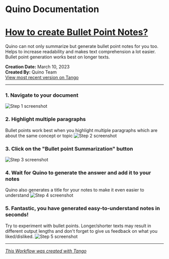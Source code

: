 # Quino Documentation

# [How to create Bullet Point Notes?](https://app.tango.us/app/workflow/4a19b50a-761e-4d78-9bbb-928e4772edd5?utm_source=markdown&utm_medium=markdown&utm_campaign=workflow%20export%20links)

Quino can not only summarize but generate bullet point notes for you too. Helps to increase readability and makes text comprehension a lot easier. Bullet point generation works best on longer texts.

__Creation Date:__ March 10, 2023  
__Created By:__ Quino Team  
[View most recent version on Tango](https://app.tango.us/app/workflow/4a19b50a-761e-4d78-9bbb-928e4772edd5?utm_source=markdown&utm_medium=markdown&utm_campaign=workflow%20export%20links)
***

### 1. Navigate to your document
![Step 1 screenshot](https://images.tango.us/workflows/4a19b50a-761e-4d78-9bbb-928e4772edd5/steps/2e600f18-7135-4664-9bdc-ada2faab4c80/97326644-6816-47d6-ac21-1a970733079b.png?crop=focalpoint&fit=crop&fp-x=0.5000&fp-y=0.5000&w=1200&blend-align=bottom&blend-mode=normal&blend-x=800&blend64=aHR0cHM6Ly9pbWFnZXMudGFuZ28udXMvc3RhdGljL21hZGUtd2l0aC10YW5nby13YXRlcm1hcmsucG5n)


### 2. Highlight multiple paragraphs
Bullet points work best when you highlight multiple paragraphs which are about the same concept or topic
![Step 2 screenshot](https://images.tango.us/workflows/4a19b50a-761e-4d78-9bbb-928e4772edd5/steps/3fed68be-764b-42ab-b3c7-e29091d0f67c/3d260db3-6cae-487b-b552-fe05209a3756.png?crop=focalpoint&fit=crop&fp-x=0.3749&fp-y=0.3738&fp-z=2.4599&w=1200&blend-align=bottom&blend-mode=normal&blend-x=800&blend64=aHR0cHM6Ly9pbWFnZXMudGFuZ28udXMvc3RhdGljL21hZGUtd2l0aC10YW5nby13YXRlcm1hcmsucG5n)


### 3. Click on the "Bullet point Summarization" button
![Step 3 screenshot](https://images.tango.us/workflows/4a19b50a-761e-4d78-9bbb-928e4772edd5/steps/6c37249b-1d3e-49c5-a5e0-2b68ef1abdb3/60991355-ea61-449a-9cc5-f64f0bb2d675.png?crop=focalpoint&fit=crop&fp-x=0.2924&fp-y=0.4036&fp-z=3.0022&w=1200&blend-align=bottom&blend-mode=normal&blend-x=800&blend64=aHR0cHM6Ly9pbWFnZXMudGFuZ28udXMvc3RhdGljL21hZGUtd2l0aC10YW5nby13YXRlcm1hcmsucG5n)


### 4. Wait for Quino to generate the answer and add it to your notes
Quino also generates a title for your notes to make it even easier to understand
![Step 4 screenshot](https://images.tango.us/workflows/4a19b50a-761e-4d78-9bbb-928e4772edd5/steps/530a28e8-21bf-4e7b-80bc-e92d6ba591ad/0cf6add3-9b35-43bb-a7e8-6c012aef1d0a.png?crop=focalpoint&fit=crop&fp-x=0.7893&fp-y=0.7109&fp-z=2.7012&w=1200&blend-align=bottom&blend-mode=normal&blend-x=800&blend64=aHR0cHM6Ly9pbWFnZXMudGFuZ28udXMvc3RhdGljL21hZGUtd2l0aC10YW5nby13YXRlcm1hcmsucG5n)


### 5. Fantastic, you have generated easy-to-understand notes in seconds!
Try to experiment with bullet points. Longer/shorter texts may result in different output lengths and don't forget to give us feedback on what you liked/disliked.
![Step 5 screenshot](https://images.tango.us/workflows/4a19b50a-761e-4d78-9bbb-928e4772edd5/steps/578211e9-72ff-4afe-a1e3-2765d1fa286b/0ce0d68f-67c5-452a-8d99-276939fa550c.png?crop=focalpoint&fit=crop&fp-x=0.5000&fp-y=0.5000&w=1200&blend-align=bottom&blend-mode=normal&blend-x=800&blend64=aHR0cHM6Ly9pbWFnZXMudGFuZ28udXMvc3RhdGljL21hZGUtd2l0aC10YW5nby13YXRlcm1hcmsucG5n)


***
_[This Workflow was created with Tango](https://app.tango.us/app/workflow/4a19b50a-761e-4d78-9bbb-928e4772edd5?utm_source=markdown&utm_medium=markdown&utm_campaign=workflow%20export%20links)_